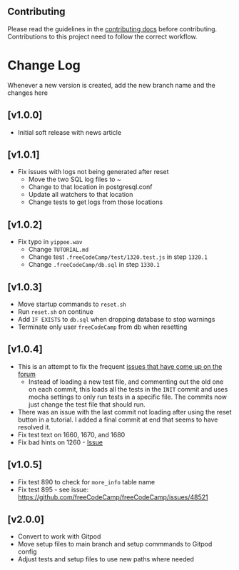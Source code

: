 ## Contributing

Please read the guidelines in the [contributing docs](https://contribute.freecodecamp.org/#/how-to-work-on-tutorials-that-use-coderoad) before contributing. Contributions to this project need to follow the correct workflow.

# Change Log

Whenever a new version is created, add the new branch name and the changes here

## [v1.0.0]

- Initial soft release with news article

## [v1.0.1]

- Fix issues with logs not being generated after reset
  - Move the two SQL log files to ~
  - Change to that location in postgresql.conf
  - Update all watchers to that location
  - Change tests to get logs from those locations

## [v1.0.2]

- Fix typo in `yippee.wav`
  - Change `TUTORIAL.md`
  - Change test `.freeCodeCamp/test/1320.test.js` in step `1320.1`
  - Change `.freeCodeCamp/db.sql` in step `1330.1`

## [v1.0.3]

- Move startup commands to `reset.sh`
- Run `reset.sh` on continue
- Add `IF EXISTS` to `db.sql` when dropping database to stop warnings
- Terminate only user `freeCodeCamp` from db when resetting

## [v1.0.4]

- This is an attempt to fix the frequent [issues that have come up on the forum](https://forum.freecodecamp.org/t/bug-in-building-a-mario-database/493206)
  - Instead of loading a new test file, and commenting out the old one on each commit, this loads all the tests in the `INIT` commit and uses mocha settings to only run tests in a specific file. The commits now just change the test file that should run.
- There was an issue with the last commit not loading after using the reset button in a tutorial. I added a final commit at end that seems to have resolved it.
- Fix test text on 1660, 1670, and 1680
- Fix bad hints on 1260 - [Issue](https://github.com/freeCodeCamp/freeCodeCamp/issues/45532)

## [v1.0.5]

- Fix test 890 to check for `more_info` table name
- Fix test 895 - see issue: https://github.com/freeCodeCamp/freeCodeCamp/issues/48521

## [v2.0.0]

- Convert to work with Gitpod
- Move setup files to main branch and setup commmands to Gitpod config
- Adjust tests and setup files to use new paths where needed
